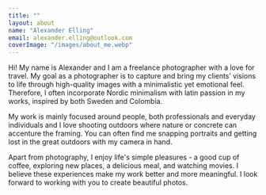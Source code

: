 ```yaml
---
title: ""
layout: about
name: "Alexander Elling"
email: alexander.elling@outlook.com
coverImage: "/images/about_me.webp"
---
```

Hi! My name is Alexander and I am a freelance photographer with a love for travel. My goal as a photographer is to capture and bring my clients’ visions to life through high-quality images with a minimalistic yet emotional feel. Therefore, I often incorporate Nordic minimalism with latin passion in my works, inspired by both Sweden and Colombia.

My work is mainly focused around people, both professionals and everyday individuals and I love shooting outdoors where nature or concrete can accenture the framing. You can often find me snapping portraits and getting lost in the great outdoors with my camera in hand.

Apart from photography, I enjoy life's simple pleasures - a good cup of coffee, exploring new places, a delicious meal, and watching movies. I believe these experiences make my work better and more meaningful. I look forward to working with you to create beautiful photos.